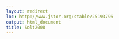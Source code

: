 ```yaml
---
layout: redirect
loc: http://www.jstor.org/stable/25193796
output: html_document
title: Solt2008
---
```

